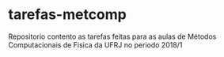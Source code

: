# tarefas-metcomp
Repositorio contento as tarefas feitas para as aulas de Métodos Computacionais de Fisica da UFRJ no periodo 2018/1
